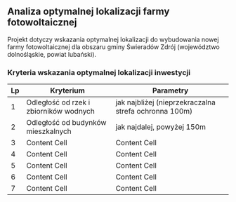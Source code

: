 ## Analiza optymalnej lokalizacji farmy fotowoltaicznej
Projekt dotyczy wskazania optymalnej lokalizacji do wybudowania nowej farmy fotowoltaicznej dla obszaru gminy Świeradów Zdrój (województwo dolnośląskie, powiat lubański).

### Kryteria wskazania optymalnej lokalizacji inwestycji
| Lp | Kryterium | Parametry |
| ------------- | ------------- | ------------- |
| 1  | Odległość od rzek i zbiorników wodnych | jak najbliżej (nieprzekraczalna strefa ochronna 100m)  |
| 2  | Odległość od budynków mieszkalnych | jak najdalej, powyżej 150m |
| 3  | Content Cell  | Content Cell  |
| 4  | Content Cell  | Content Cell  |
| 5  | Content Cell  | Content Cell  |
| 6  | Content Cell  | Content Cell  |
| 7  | Content Cell  | Content Cell  |
